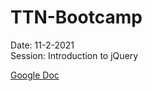 # TTN-Bootcamp

Date: 11-2-2021  
Session: Introduction to jQuery  

[Google Doc](https://docs.google.com/document/d/1zRx09YOSq71uQXoJAT5XpsX9icuvl0FzrT7L5Igxvew/edit?usp=sharing)